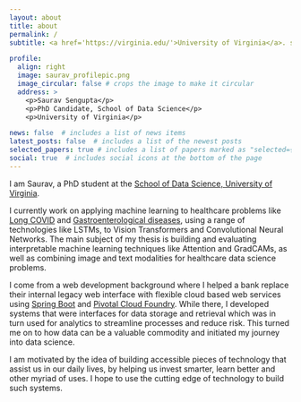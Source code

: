 ```yaml
---
layout: about
title: about
permalink: /
subtitle: <a href='https://virginia.edu/'>University of Virginia</a>. ss4yd@virginia.edu

profile:
  align: right
  image: saurav_profilepic.png
  image_circular: false # crops the image to make it circular
  address: >
    <p>Saurav Sengupta</p>
    <p>PhD Candidate, School of Data Science</p>
    <p>University of Virginia</p>

news: false  # includes a list of news items
latest_posts: false  # includes a list of the newest posts
selected_papers: true # includes a list of papers marked as "selected={true}"
social: true  # includes social icons at the bottom of the page
---
```


I am Saurav, a PhD student at the [School of Data Science, University of Virginia](https://dsi.virginia.edu).

I currently work on applying machine learning to healthcare problems like [Long COVID](https://ieeexplore.ieee.org/abstract/document/9994851) and [Gastroenterological diseases](https://ieeexplore.ieee.org/abstract/document/8735619), using a range of technologies like LSTMs, to Vision Transformers and Convolutional Neural Networks. The main subject of my thesis is building and evaluating interpretable machine learning techniques like Attention and GradCAMs, as well as combining image and text modalities for healthcare data science problems.

I come from a web development background where I helped a bank replace their internal legacy web interface with flexible cloud based web services using [Spring Boot](https://spring.io/projects/spring-boot) and [Pivotal Cloud Foundry](https://pivotal.io/platform). While there, I developed systems that were interfaces for data storage and retrieval which was in turn used for analytics to streamline processes and reduce risk. This turned me on to how data can be a valuable commodity and initiated my journey into data science.

I am motivated by the idea of building accessible pieces of technology that assist us in our daily lives, by helping us invest smarter, learn better and other myriad of uses. I hope to use the cutting edge of technology to build such systems.

<!-- Write your biography here. Tell the world about yourself. Link to your favorite [subreddit](http://reddit.com). You can put a picture in, too. The code is already in, just name your picture `prof_pic.jpg` and put it in the `img/` folder.

Put your address / P.O. box / other info right below your picture. You can also disable any of these elements by editing `profile` property of the YAML header of your `_pages/about.md`. Edit `_bibliography/papers.bib` and Jekyll will render your [publications page](/al-folio/publications/) automatically.

Link to your social media connections, too. This theme is set up to use [Font Awesome icons](http://fortawesome.github.io/Font-Awesome/) and [Academicons](https://jpswalsh.github.io/academicons/), like the ones below. Add your Facebook, Twitter, LinkedIn, Google Scholar, or just disable all of them. -->
